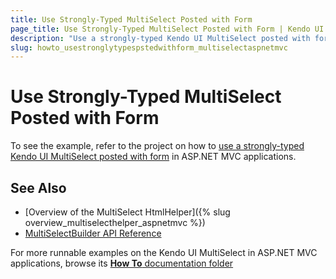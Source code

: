 ```yaml
---
title: Use Strongly-Typed MultiSelect Posted with Form
page_title: Use Strongly-Typed MultiSelect Posted with Form | Kendo UI MultiSelect HtmlHelper
description: "Use a strongly-typed Kendo UI MultiSelect posted with form in ASP.NET MVC applications."
slug: howto_usestronglytypespstedwithform_multiselectaspnetmvc
---
```


# Use Strongly-Typed MultiSelect Posted with Form

To see the example, refer to the project on how to [use a strongly-typed Kendo UI MultiSelect posted with form](https://github.com/telerik/ui-for-aspnet-mvc-examples/tree/master/multiselect/strongly-typed-multi-select-posted-with-form) in ASP.NET MVC applications.

## See Also

* [Overview of the MultiSelect HtmlHelper]({% slug overview_multiselecthelper_aspnetmvc %})
* [MultiSelectBuilder API Reference](../../../kendo-ui/api/Kendo.Mvc.UI.Fluent/MultiSelectBuilder)

For more runnable examples on the Kendo UI MultiSelect in ASP.NET MVC applications, browse its [**How To** documentation folder](/helpers/multiselect/how-to/)
